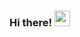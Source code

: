 ### Hi there! <img src="https://emojis.slackmojis.com/emojis/images/1643514598/6021/meow_knife.png?1643514598" width="25"/>
